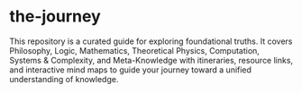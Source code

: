 # the-journey
This repository is a curated guide for exploring foundational truths. It covers Philosophy, Logic, Mathematics, Theoretical Physics, Computation, Systems &amp; Complexity, and Meta-Knowledge with itineraries, resource links, and interactive mind maps to guide your journey toward a unified understanding of knowledge.
